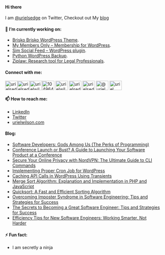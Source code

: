 #### Hi there

<!--
**devuri/devuri** is a ✨ _special_ ✨ repository because its `README.md` (this file) appears on your GitHub profile.
-->
I am [@urielsedge](https://twitter.com/urielsedge) on Twitter, Checkout out My [blog](http://urielwilson.com/)

#### 🔭 I’m currently working on:
* [Brisko Brisko WordPress Theme](https://wordpress.org/themes/brisko/).
* [My Members Only – Membership for WordPress](https://wordpress.org/plugins/iceyi-members-only/).
* [Sim Social Feed – WordPress plugin](https://wordpress.org/plugins/sim-social-feed/).
* [Python WordPress Backup](https://github.com/devuri/python-wpbackup).
* [Ziplaw: Research tool for Legal Professionals](http://ziplaw.com/).

<!-- #### 👯 I’m looking to collaborate on ...-->

#### Connect with me:
<p align="left">
<a href="https://codepen.io/devuri" target="blank"><img align="center" src="https://raw.githubusercontent.com/rahuldkjain/github-profile-readme-generator/master/src/images/icons/Social/codepen.svg" alt="urielsedge" height="30" width="40" /></a><a href="https://twitter.com/urielsedge" target="blank"><img align="center" src="https://raw.githubusercontent.com/rahuldkjain/github-profile-readme-generator/master/src/images/icons/Social/twitter.svg" alt="urielsedge" height="30" width="40" /></a><a href="https://linkedin.com/in/urielwilson" target="blank"><img align="center" src="https://raw.githubusercontent.com/rahuldkjain/github-profile-readme-generator/master/src/images/icons/Social/linked-in-alt.svg" alt="urielwilson" height="30" width="40" /></a><a href="https://stackoverflow.com/users/10496432" target="blank"><img align="center" src="https://raw.githubusercontent.com/rahuldkjain/github-profile-readme-generator/master/src/images/icons/Social/stack-overflow.svg" alt="10496432" height="30" width="40" /></a>
<a href="https://kaggle.com/urielwilson" target="blank"><img align="center" src="https://raw.githubusercontent.com/rahuldkjain/github-profile-readme-generator/master/src/images/icons/Social/kaggle.svg" alt="urielwilson" height="30" width="40" /></a>
<a href="https://instagram.com/urielsedge" target="blank"><img align="center" src="https://raw.githubusercontent.com/rahuldkjain/github-profile-readme-generator/master/src/images/icons/Social/instagram.svg" alt="urielsedge" height="30" width="40" /></a>
<a href="https://dribbble.com/urielsedge" target="blank"><img align="center" src="https://raw.githubusercontent.com/rahuldkjain/github-profile-readme-generator/master/src/images/icons/Social/dribbble.svg" alt="urielsedge" height="30" width="40" /></a>
<a href="https://medium.com/@urielsedge" target="blank"><img align="center" src="https://raw.githubusercontent.com/rahuldkjain/github-profile-readme-generator/master/src/images/icons/Social/medium.svg" alt="@urielsedge" height="30" width="40" /></a>
<a href="https://www.youtube.com/channel/UCBOOtQdEGNS71R2cDmn5uQQ" target="blank"><img align="center" src="https://raw.githubusercontent.com/rahuldkjain/github-profile-readme-generator/master/src/images/icons/Social/youtube.svg" alt="uriel wilson" height="30" width="40" /></a>
</p>


<!-- #### 💬 Ask me about ... -->

#### 📫 How to reach me:
* [LinkedIn](https://jm.linkedin.com/in/urielwilson)
* [Twitter](https://twitter.com/urielsedge)
* [urielwilson.com](http://urielwilson.com/)

#### Blog:
<!-- BLOG-POST-LIST:START -->
- [Software Developers: Gods Among Us &lpar;The Perks of Programming&rpar;](https://urielwilson.com/software-developers-gods-among-us-the-perks-of-programming/)
- [Conference Launch or Bust? A Guide to Launching Your Software Product at a Conference](https://urielwilson.com/conference-launch-or-bust-a-guide-to-launching-your-software-product-at-a-conference/)
- [Secure Your Online Privacy with NordVPN: The Ultimate Guide to CLI Commands](https://urielwilson.com/secure-your-online-privacy-with-nordvpn-the-ultimate-guide-to-cli-commands/)
- [Implementing Proper Cron Job for WordPress](https://urielwilson.com/implementing-proper-cron-job-for-wordpress/)
- [Caching API Calls in WordPress Using Transients](https://urielwilson.com/caching-api-calls-in-wordpress-using-transients/)
- [Merge Sort Algorithm: Explanation and Implementation in PHP and JavaScript](https://urielwilson.com/merge-sort-algorithm-explanation-and-implementation-in-php-and-javascript/)
- [Quicksort: A Fast and Efficient Sorting Algorithm](https://urielwilson.com/quicksort-a-fast-and-efficient-sorting-algorithm/)
- [Overcoming Imposter Syndrome in Software Engineering: Tips and Strategies for Success](https://urielwilson.com/overcoming-imposter-syndrome-in-software-engineering-tips-and-strategies-for-success/)
- [The Secrets to Becoming a Great Software Engineer: Tips and Strategies for Success](https://urielwilson.com/the-secrets-to-becoming-a-great-software-engineer-tips-and-strategies-for-success/)
- [Efficiency Tips for New Software Engineers: Working Smarter, Not Harder](https://urielwilson.com/efficiency-tips-for-new-software-engineers-working-smarter-not-harder/)
<!-- BLOG-POST-LIST:END -->


#### ⚡ Fun fact:
* I am secretly a ninja 


